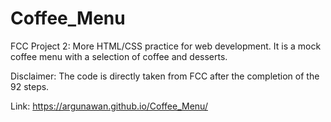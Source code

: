 # Coffee_Menu
FCC Project 2: More HTML/CSS practice for web development. It is a mock coffee menu with a selection of coffee and desserts.

Disclaimer: The code is directly taken from FCC after the completion of the 92 steps.

Link: https://argunawan.github.io/Coffee_Menu/
